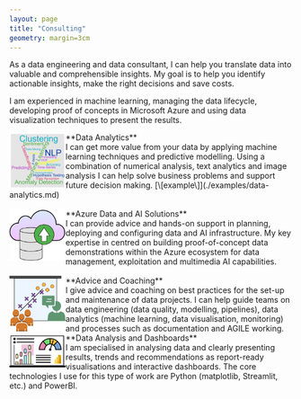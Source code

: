 ```yaml
---
layout: page
title: "Consulting"
geometry: margin=3cm
---
```


As a data engineering and data consultant, I can help you translate data into valuable and comprehensible insights. My goal is to help you identify actionable insights, make the right decisions and save costs.

I am experienced in machine learning, managing the data lifecycle, developing proof of concepts in Microsoft Azure and using data visualization techniques to present the results.

<img src="/images/analytics-consulting1.png" align="left" width="100px"/> 
**Data Analytics** <br>
I can get more value from your data by applying machine learning techniques and predictive modelling. Using a combination of numerical analysis, text analytics and image analysis I can help solve business problems and support future decision making. [\[example\]](./examples/data-analytics.md)
<br>
<br clear="left"/>

<img src="/images/cloud-consulting1.png" align="left" width="100px"/> 
**Azure Data and AI Solutions**  <br>
I can provide advice and hands-on support in planning, deploying and configuring data and AI infrastructure. My key expertise in centred on building proof-of-concept data demonstrations within the Azure ecosystem for data management, exploitation and multimedia AI capabilities.
<br>
<br clear="left"/>

<img src="/images/advising-consulting.png" align="left" width="100px"/> 
**Advice and Coaching** <br>
I give advice and coaching on best practices for the set-up and maintenance of data projects. I can help guide teams on data engineering (data quality, modelling, pipelines), data analytics (machine learning, data visualisation, monitoring) and processes such as documentation and AGILE working.
<br clear="left"/>

<img src="/images/dashboard-consulting.png" align="left" width="100px"/> 
**Data Analysis and Dashboards** <br>
I am specialised in analysing data and clearly presenting results, trends and recommendations as report-ready visualisations and interactive dashboards. The core technologies I use for this type of work are Python (matplotlib, Streamlit, etc.) and PowerBI.
<br>
<br clear="left"/>




